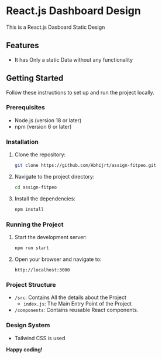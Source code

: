 # React.js Dashboard Design

This is a React.js Dasboard Static Design

## Features

- It has Only a static Data without any functionality

## Getting Started

Follow these instructions to set up and run the project locally.

### Prerequisites

- Node.js (version 18 or later)
- npm (version 6 or later)

### Installation

1. Clone the repository:

   ```bash
   git clone https://github.com/Abhijrt/assign-fitpeo.git
   ```

2. Navigate to the project directory:

   ```bash
   cd assign-fitpeo
   ```

3. Install the dependencies:

   ```bash
   npm install
   ```

### Running the Project

1. Start the development server:

   ```bash
   npm run start
   ```

2. Open your browser and navigate to:

   ```
   http://localhost:3000
   ```

### Project Structure

- `/src`: Contains All the details about the Project
  - `index.js`: The Main Entry Point of the Project
- `/components`: Contains reusable React components.

### Design System

- Tailwind CSS is used

**Happy coding!**
